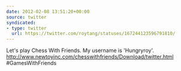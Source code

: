 ```yaml
---
date: 2012-02-08 13:51:20+00:00
source: twitter
syndicated:
- type: twitter
  url: https://twitter.com/roytang/statuses/167244123596791810/
---
```


Let's play Chess With Friends. My username is 'Hungryroy'. http://www.newtoyinc.com/chesswithfriends/Download/twitter.html #GamesWithFriends